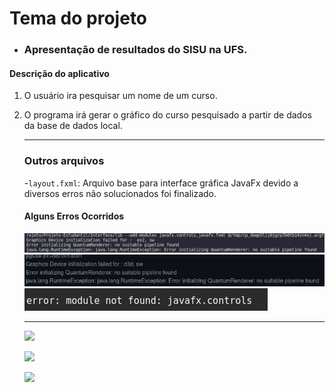 # Tema do projeto

- ### **Apresentação de resultados do SISU na UFS.**

#### Descrição do aplicativo

1. O usuário ira pesquisar um nome de um curso.

2. O programa irá gerar o gráfico do curso pesquisado a partir de dados da base de dados local.

   ***

   ### Outros arquivos

   -`layout.fxml`: Arquivo base para interface gráfica JavaFx devido a diversos erros não solucionados foi finalizado.

   #### Alguns Erros Ocorridos

   ![Erro1](./Erro1.jpeg)
   ![Erro2](./Erro2.png)
   ![Erro3](./Erro03.png)

   ***

   <a href = "mailto:matheuslimasof.eng@gmail.com"><img src="https://img.shields.io/badge/-Gmail-%23333?style=for-the-badge&logo=gmail&logoColor=white" target="_blank"></a>

   <a href = "https://github.com/Matheuscrz"><img src="https://img.shields.io/github/followers/Matheuscrz?style=for-the-badge" target="_blank"></a>

   <a href = "https://github.com/Matheuscrz/Projeto-Estudantil"><img src="https://img.shields.io/github/forks/Matheuscrz/Projeto-Estudantil?style=for-the-badge" target="_blank"></a>
